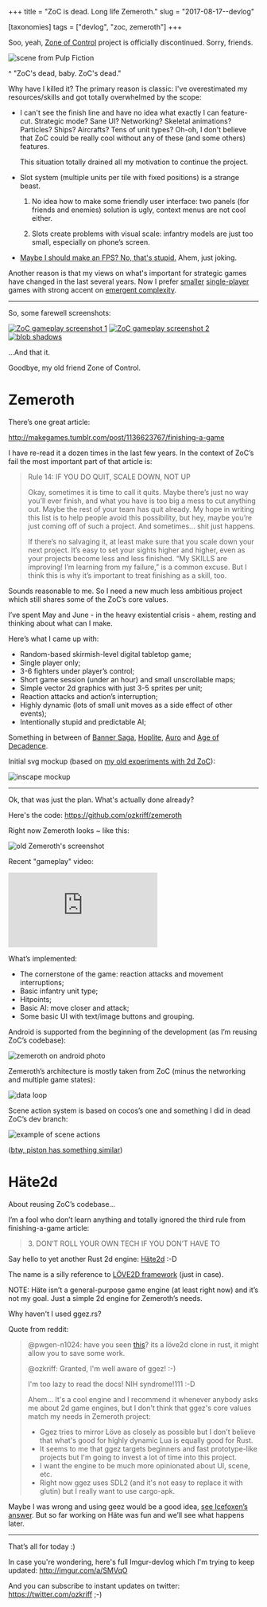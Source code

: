 +++
title = "ZoC is dead. Long life Zemeroth."
slug = "2017-08-17--devlog"

[taxonomies]
tags = ["devlog", "zoc, zemeroth"]
+++

Soo, yeah, [Zone of Control](https://github.com/ozkriff/zoc) project is
officially discontinued. Sorry, friends.

![scene from Pulp Fiction](zed.png)

^ "ZoC's dead, baby. ZoC's dead."

Why have I killed it? The primary reason is classic: I've overestimated
my resources/skills and got totally overwhelmed by the scope:

- I can't see the finish line and have no idea what exactly I can
  feature-cut. Strategic mode? Sane UI? Networking? Skeletal
  animations? Particles? Ships? Aircrafts? Tens of unit types? Oh-oh,
  I don't believe that ZoC could be really cool without any of these
  (and some others) features.

  This situation totally drained all my motivation to continue the project.

- Slot system (multiple units per tile with fixed positions) is a
  strange beast.

  1) No idea how to make some friendly user interface: two panels (for
  friends and enemies) solution is ugly, context menus are not cool
  either.

  2) Slots create problems with visual scale: infantry models are just too
  small, especially on phone’s screen.

- [Maybe I should make an FPS? No, that's stupid.](first-person.png) Ahem,
  just joking.

Another reason is that my views on what's important for strategic games
have changed in the last several years. Now I prefer
[smaller](http://keithburgun.net/videogames-are-broken-toys)
[single-player](http://keithburgun.net/the-default-number-of-players-is-one)
games with strong accent on [emergent
complexity](http://keithburgun.net/minimalism-vs-elegance).

------------------------------------------------------------------------

So, some farewell screenshots:

[![ZoC gameplay screenshot 1](zoc-screenshot-1-preview.png)](zoc-screenshot-1.png)
[![ZoC gameplay screenshot 2](zoc-screenshot-2-preview.png)](zoc-screenshot-2.png)
[![blob shadows](zoc-screenshot-3-preview.png)](zoc-screenshot-3.png)

...And that it.

Goodbye, my old friend Zone of Control.

Zemeroth
========

There’s one great article:

<http://makegames.tumblr.com/post/1136623767/finishing-a-game>

I have re-read it a dozen times in the last few years. In the context of
ZoC’s fail the most important part of that article is:

> Rule 14: IF YOU DO QUIT, SCALE DOWN, NOT UP
>
> Okay, sometimes it is time to call it quits. Maybe there’s just no way
> you’ll ever finish, and what you have is too big a mess to cut
> anything out. Maybe the rest of your team has quit already. My hope in
> writing this list is to help people avoid this possibility, but hey,
> maybe you’re just coming off of such a project. And sometimes... shit
> just happens.
>
> If there’s no salvaging it, at least make sure that you scale down
> your next project. It’s easy to set your sights higher and higher,
> even as your projects become less and less finished. “My SKILLS are
> improving! I’m learning from my failure,” is a common excuse. But I
> think this is why it’s important to treat finishing as a skill, too.

Sounds reasonable to me. So I need a new much less ambitious project
which still shares some of the ZoC’s core values.

I’ve spent May and June - in the heavy existential crisis - ahem,
resting and thinking about what can I make.

Here’s what I came up with:

- Random-based skirmish-level digital tabletop game;
- Single player only;
- 3-6 fighters under player’s control;
- Short game session (under an hour) and small unscrollable maps;
- Simple vector 2d graphics with just 3-5 sprites per unit;
- Reaction attacks and action’s interruption;
- Highly dynamic (lots of small unit moves as a side effect of other
  events);
- Intentionally stupid and predictable AI;

Something in between of [Banner
Saga](http://store.steampowered.com/app/237990/The_Banner_Saga),
[Hoplite](https://play.google.com/store/apps/details?id=com.magmafortress.hoplite),
[Auro](http://store.steampowered.com/app/459680/Auro_A_MonsterBumping_Adventure/)
and [Age of
Decadence](http://store.steampowered.com/app/230070/The_Age_of_Decadence/).

Initial svg mockup (based on
[my old experiments with 2d ZoC](zoc-2d-experiments.png)):

![inscape mockup](zemeroth-inkscape-mockup.png)

------------------------------------------------------------------------

Ok, that was just the plan. What's actually done already?

Here's the code: <https://github.com/ozkriff/zemeroth>

Right now Zemeroth looks ~ like this:

![old Zemeroth's screenshot](zemeroth-old-screenshot.png)

Recent "gameplay" video:

<div class="youtube"><iframe frameborder="0" allowfullscreen src="https://www.youtube.com/embed/MVt_UOnmdKI?rel=0&showinfo=0"></iframe></div>

What’s implemented:

- The cornerstone of the game: reaction attacks and movement interruptions;
- Basic infantry unit type;
- Hitpoints;
- Basic AI: move closer and attack;
- Some basic UI with text/image buttons and grouping.

Android is supported from the beginning of the development (as I’m
reusing ZoC’s codebase):

![zemeroth on android photo](zemeroth-android.png)

Zemeroth’s architecture is mostly taken from ZoC (minus the networking
and multiple game states):

![data loop](data-loop.jpg)

Scene action system is based on cocos’s one and something I did in dead
ZoC’s dev branch:

![example of scene actions](scene-actions.png)

([btw, piston has something similar](https://docs.rs/piston2d-sprite/0.36.0/sprite/enum.Animation.html))

Häte2d
======

About reusing ZoC’s codebase...

I’m a fool who don’t learn anything and totally ignored the third rule
from finishing-a-game article:

> 3\. DON’T ROLL YOUR OWN TECH IF YOU DON’T HAVE TO

Say hello to yet another Rust 2d engine: [Häte2d](https://docs.rs/hate) :-D

The name is a silly reference to [LÖVE2D framework](https://love2d.org) (just in case).

NOTE: Häte isn’t a general-purpose game engine (at least right now) and
it’s not my goal. Just a simple 2d engine for Zemeroth’s needs.

Why haven't I used ggez.rs?

Quote from reddit:

> @pwgen-n1024: have you seen
> [this](https://www.reddit.com/r/rust/comments/6mg02o/ggez_a_rust_library_to_create_good_games_easily/)?
> its a löve2d clone in rust, it might allow you to save some work.
>
> @ozkriff: Granted, I'm well aware of ggez! :-)
>
> I'm too lazy to read the docs! NIH syndrome!111 :-D
>
> Ahem... It's a cool engine and I recommend it whenever anybody asks me
> about 2d game engines, but I don't think that ggez's core values match
> my needs in Zemeroth project:
>
> - Ggez tries to mirror Löve as closely as possible but I don't
>   believe that what's good for highly dynamic Lua is equally good
>   for Rust.
> - It seems to me that ggez targets beginners and fast prototype-like
>   projects but I'm going to invest a lot of time into this project.
> - I want the engine to be much more opinionated about UI, scene,
>   etc.
> - Right now ggez uses SDL2 (and it's not easy to replace it with
>   glutin) but I really want to use cargo-apk.

Maybe I was wrong and using geez would be a good idea,
[see Icefoxen’s answer](https://www.reddit.com/r/rust/comments/6nri26//dkbqtiu/).
But so far working on Häte was fun and we’ll see what happens later.

------------------------------------------------------------------------

That’s all for today :)

In case you're wondering, here's full Imgur-devlog which I'm trying to
keep updated: <http://imgur.com/a/SMVqO>

And you can subscribe to instant updates on twitter:
<https://twitter.com/ozkriff> ;-)
